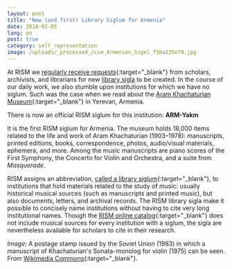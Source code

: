 ```yaml
---
layout: post
title: "New (and first) Library Siglum for Armenia"
date: 2018-02-05
lang: en
post: true
category: self_representation
image: /uploads/_processed_/csm_Armenien_Sigel_f5ba135e79.jpg
---
```



At RISM we [regularly receive requests](http://www.rism.info/en/home/newsdetails/browse/1/select/electronic_resources/article/47/no-siglum-no-problem.html){:target="_blank"} from scholars, archivists, and librarians for new [library sigla](/sigla.html "Opens internal link in current window") to be created. In the course of our daily work, we also stumble upon institutions for which we have no siglum. Such was the case when we read about the [Aram Khachaturian Museum](http://akhachaturianmuseum.am/?lg=en){:target="_blank"} in Yerevan, Armenia.

There is now an official RISM siglum for this institution: **ARM-Yakm**

It is the first RISM siglum for Armenia. The museum holds 18,000 items related to the life and work of Aram Khachaturian (1903–1978): manuscripts, printed editions, books, correspondence, photos, audio/visual materials, ephemera, and more. Among the music manuscripts are piano scores of the First Symphony, the Concerto for Violin and Orchestra, and a suite from _Masquerade_.

RISM assigns an abbreviation, [called a library siglum](http://www.rism.info/en/community/development/rism-sigla-catalogue/about-sigla.html){:target="_blank"}, to institutions that hold materials related to the study of music: usually historical musical sources (such as manuscripts and printed music), but also documents, letters, and archival records. The RISM library sigla make it possible to concisely name institutions without having to cite very long institutional names. Though the [RISM online catalog](https://opac.rism.info/){:target="_blank"} does not include musical sources for every institution with a siglum, the sigla are nevertheless available for scholars to cite in their research.


_Image_: A postage stamp issued by the Soviet Union (1983) in which a manuscript of Khachaturian's Sonata-monolog for violin (1975) can be seen. From [Wikimedia Commons](https://commons.wikimedia.org/wiki/File:1983_CPA_5394.jpg){:target="_blank"}.



<script type="text/javascript">var switchTo5x=true;</script><script type="text/javascript" src="http://w.sharethis.com/button/buttons.js"></script><script type="text/javascript">stLight.options({publisher: "9b601438-1ce1-49d8-bfd7-9cff5df54c17", doNotHash: false, doNotCopy: false, hashAddressBar: false});</script>